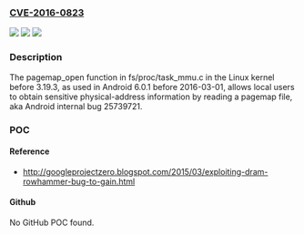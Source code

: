 ### [CVE-2016-0823](https://cve.mitre.org/cgi-bin/cvename.cgi?name=CVE-2016-0823)
![](https://img.shields.io/static/v1?label=Product&message=n%2Fa&color=blue)
![](https://img.shields.io/static/v1?label=Version&message=n%2Fa&color=blue)
![](https://img.shields.io/static/v1?label=Vulnerability&message=n%2Fa&color=brighgreen)

### Description

The pagemap_open function in fs/proc/task_mmu.c in the Linux kernel before 3.19.3, as used in Android 6.0.1 before 2016-03-01, allows local users to obtain sensitive physical-address information by reading a pagemap file, aka Android internal bug 25739721.

### POC

#### Reference
- http://googleprojectzero.blogspot.com/2015/03/exploiting-dram-rowhammer-bug-to-gain.html

#### Github
No GitHub POC found.

